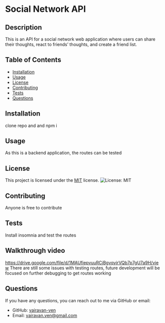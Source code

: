 # Social Network API

  ## Description
This is an API for a social network web application where users can share their thoughts, react to friends’ thoughts, and create a friend list.

## Table of Contents
- [Installation](#installation)
- [Usage](#usage)
- [License](#license)
- [Contributing](#contributing)
- [Tests](#tests)
- [Questions](#questions)

## Installation
clone repo and and npm i

## Usage
As this is a backend application, the routes can be tested


## License
This project is licensed under the [MIT](https://opensource.org/licenses/MIT) license. ![License: MIT](https://img.shields.io/badge/License-MIT-yellow.svg)


## Contributing
Anyone is free to contribute

## Tests
Install insomnia and test the routes

## Walkthrough video 
https://drive.google.com/file/d/1MAUfiepvuuRCjBgvqyjrVQb7p7gU7a9H/view
There are still some issues with testing routes, future development will be focused on further debugging to get routes working

## Questions
If you have any questions, you can reach out to me via GitHub or email:
- GitHub: [vairavan-ven](https://github.com/vairavan-ven)
- Email: vairavan.ven@gmail.com

